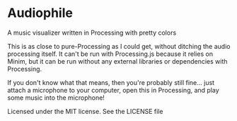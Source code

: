 Audiophile
==========

A music visualizer written in Processing with pretty colors

This is as close to pure-Processing as I could get, without ditching the audio processing itself. It can't be run with Processing.js because it relies on Minim, but it can be run without any external libraries or dependencies with Processing.

If you don't know what that means, then you're probably still fine... just attach a microphone to your computer, open this in Processing, and play some music into the microphone!

Licensed under the MIT license. See the LICENSE file
